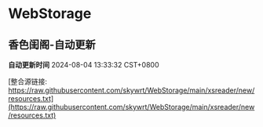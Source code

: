 # WebStorage

## 香色闺阁-自动更新

**自动更新时间** 2024-08-04 13:33:32 CST+0800

[整合源链接: https://raw.githubusercontent.com/skywrt/WebStorage/main/xsreader/new/resources.txt](https://raw.githubusercontent.com/skywrt/WebStorage/main/xsreader/new/resources.txt)
